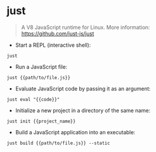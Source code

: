# just

> A V8 JavaScript runtime for Linux.
> More information: <https://github.com/just-js/just>

- Start a REPL (interactive shell):

`just`

- Run a JavaScript file:

`just {{path/to/file.js}}`

- Evaluate JavaScript code by passing it as an argument:

`just eval "{{code}}"`

- Initialize a new project in a directory of the same name:

`just init {{project_name}}`

- Build a JavaScript application into an executable:

`just build {{path/to/file.js}} --static`
